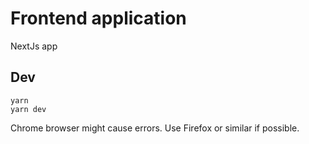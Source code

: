 # Frontend application

NextJs app

## Dev

```shell
yarn
yarn dev
```

Chrome browser might cause errors. Use Firefox or similar if possible.
